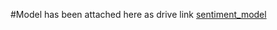 #Model has been attached here as drive link
[sentiment_model](https://drive.google.com/file/d/1VAeHfWkcujLV3qcJYL7AK80VQWGcJud2/view?usp=sharing)
